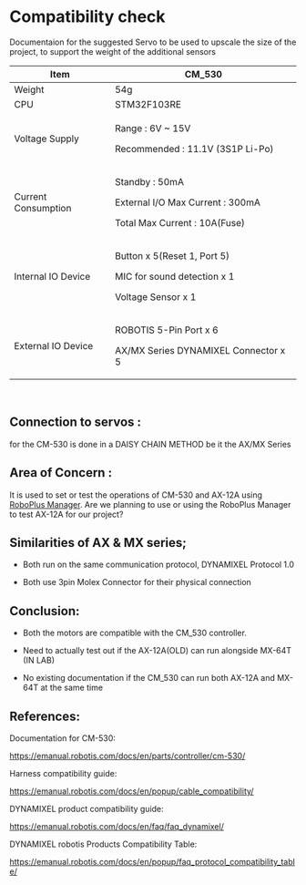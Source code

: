 
# Compatibility check 
Documentaion for the suggested Servo to be used to upscale the 
size of the project, to support the weight of the additional sensors

<table>
<thead>
<tr class="header">
<th>Item</th>
<th>CM_530</th>
</tr>
</thead>
<tbody>
<tr class="odd">
<td>Weight</td>
<td>54g</td>
</tr>
<tr class="even">
<td>CPU</td>
<td>STM32F103RE</td>
</tr>
<tr class="odd">
<td>Voltage Supply</td>
<td><p>Range : 6V ~ 15V</p>
<p>Recommended : 11.1V (3S1P Li-Po)</p></td>
</tr>
<tr class="even">
<td>Current Consumption</td>
<td><p>Standby : 50mA</p>
<p>External I/O Max Current : 300mA</p>
<p>Total Max Current : 10A(Fuse)</p></td>
</tr>
<tr class="odd">
<td>Internal IO Device</td>
<td><p>Button x 5(Reset 1, Port 5)</p>
<p>MIC for sound detection x 1</p>
<p>Voltage Sensor x 1</p></td>
</tr>
<tr class="even">
<td>External IO Device</td>
<td><p>ROBOTIS 5-Pin Port x 6</p>
<p>AX/MX Series DYNAMIXEL Connector x 5</p></td>
</tr>
</tbody>
</table>

 

## **Connection to servos** :
for the CM-530 is done in a DAISY CHAIN METHOD
be it the AX/MX Series



## **Area of Concern** :
It is used to set or test the operations of CM-530
and AX-12A using [RoboPlus
Manager](https://emanual.robotis.com/docs/en/software/rplus1/manager/).
Are we planning to use or using the RoboPlus Manager to test AX-12A for
our project?



## **Similarities of AX & MX series;**

-   Both run on the same communication protocol, DYNAMIXEL Protocol 1.0

-   Both use 3pin Molex Connector for their physical connection



## **Conclusion:**

-   Both the motors are compatible with the CM\_530 controller.

-   Need to actually test out if the AX-12A(OLD) can run alongside
    MX-64T (IN LAB)

-   No existing documentation if the CM\_530 can run both AX-12A and
    MX-64T at the same time




## **References:**

Documentation for CM-530:

<https://emanual.robotis.com/docs/en/parts/controller/cm-530/>

Harness compatibility guide:

<https://emanual.robotis.com/docs/en/popup/cable_compatibility/>


DYNAMIXEL product compatibility guide:

<https://emanual.robotis.com/docs/en/faq/faq_dynamixel/>

DYNAMIXEL robotis Products Compatibility Table:

<https://emanual.robotis.com/docs/en/popup/faq_protocol_compatibility_table/>  
  
 

 
